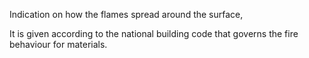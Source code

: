 Indication on how the flames spread around the surface,

It is given according to the national building code that governs the fire behaviour for materials.
